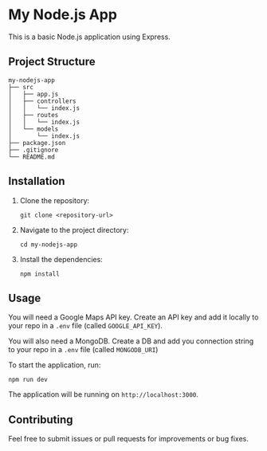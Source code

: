 # My Node.js App

This is a basic Node.js application using Express.

## Project Structure

```
my-nodejs-app
├── src
│   ├── app.js
│   ├── controllers
│   │   └── index.js
│   ├── routes
│   │   └── index.js
│   └── models
│       └── index.js
├── package.json
├── .gitignore
└── README.md
```

## Installation

1. Clone the repository:
   ```
   git clone <repository-url>
   ```
2. Navigate to the project directory:
   ```
   cd my-nodejs-app
   ```
3. Install the dependencies:
   ```
   npm install
   ```

## Usage

You will need a Google Maps API key. Create an API key and add it locally to your repo in a `.env` file (called `GOOGLE_API_KEY`).

You will also need a MongoDB. Create a DB and add you connection string to your repo in a `.env` file (called `MONGODB_URI`)

To start the application, run:

```
npm run dev
```

The application will be running on `http://localhost:3000`.

## Contributing

Feel free to submit issues or pull requests for improvements or bug fixes.
